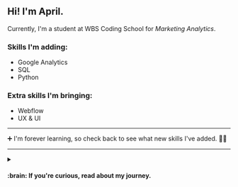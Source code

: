 ## Hi! I'm April. 
Currently, I'm a student at WBS Coding School for *Marketing Analytics*.

### Skills I'm adding: 
- Google Analytics
- SQL
- Python

### Extra skills I'm bringing:
- Webflow
- UX & UI

- - -

 ➕ I'm forever learning, so check back to see what new skills I've added. :woman_technologist:

- - -

<details>
<summary><h4> :brain: If you're curious, read about my journey.</summary>

Making my way through my first two bootcamps: UX & UI with CareerFoundry, I was surprised to find it all kind of conceptually... easy? 

UX felt familiar because as a Start-up Consultant and Manager for high end coffee shops, 
I had spent over a decade ▪️*building and maintaining structures*▪️ that keep customers caffeinated, employees happy and bosses making money. 
 
Considering this, I had a small epiphany: of course! 
A coffee shop bar is an interface.
A melding of ▪️*business and marketing instinct with a systems thinking approach*▪️.
 
But while designing, there was one thing I couldn't keep from creeping in to my mind: what about the developers? How would they feel about my designs?
And since I find practical information ever so exciting, I started learning Webflow. 

As I got deeper in to Webflow, I realized that not only did I enjoy digging into the structure of web design but I also liked moving in to a less customer facing role. 

When my Career Coach mentioned that the way I spoke about my projects reminds her of her Growth Hacker friends, we did some research and found Marketing Analytics. I signed up for the boot camp and am now on my way.

That's my journey so far: ▪️*not typical, but practical*▪️.

